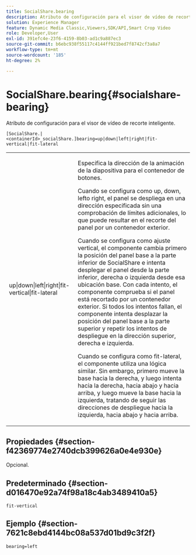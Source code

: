 ```yaml
---
title: SocialShare.bearing
description: Atributo de configuración para el visor de vídeo de recorte inteligente.
solution: Experience Manager
feature: Dynamic Media Classic,Viewers,SDK/API,Smart Crop Video
role: Developer,User
exl-id: 391efc4e-23f6-4159-8b03-ad1c9a887ec3
source-git-commit: b6ebc938f55117c4144ff921bed7f8742cf3a8a7
workflow-type: tm+mt
source-wordcount: '185'
ht-degree: 2%

---
```


# SocialShare.bearing{#socialshare-bearing}

Atributo de configuración para el visor de vídeo de recorte inteligente.

`[SocialShare.|<containerId>_socialShare.]bearing=up|down|left|right|fit-vertical|fit-lateral`

<table id="table_C616483932C2482CA9794DDD7313FD7C"> 
 <tbody> 
  <tr> 
   <td colname="col1"> <p> <span class="codeph"> up|down|left|right|fit-vertical|fit-lateral</span> </p> </td> 
   <td colname="col2"> <p> Especifica la dirección de la animación de la diapositiva para el contenedor de botones. </p> <p> Cuando se configura como <span class="codeph"> up</span>, <span class="codeph"> down</span>, <span class="codeph"> left</span>o <span class="codeph"> right</span>, el panel se despliega en una dirección especificada sin una comprobación de límites adicionales, lo que puede resultar en el recorte del panel por un contenedor exterior. </p> <p>Cuando se configura como <span class="codeph"> ajuste vertical</span>, el componente cambia primero la posición del panel base a la parte inferior de SocialShare e intenta desplegar el panel desde la parte inferior, derecha o izquierda desde esa ubicación base. Con cada intento, el componente comprueba si el panel está recortado por un contenedor exterior. Si todos los intentos fallan, el componente intenta desplazar la posición del panel base a la parte superior y repetir los intentos de despliegue en la dirección superior, derecha e izquierda. </p> <p>Cuando se configura como <span class="codeph"> fit-lateral</span>, el componente utiliza una lógica similar. Sin embargo, primero mueve la base hacia la derecha, y luego intenta hacia la derecha, hacia abajo y hacia arriba, y luego mueve la base hacia la izquierda, tratando de seguir las direcciones de despliegue hacia la izquierda, hacia abajo y hacia arriba. </p> </td> 
  </tr> 
 </tbody> 
</table>

## Propiedades {#section-f42369774e2740dcb399626a0e4e930e}

Opcional.

## Predeterminado {#section-d016470e92a74f98a18c4ab3489410a5}

`fit-vertical`

## Ejemplo {#section-7621c8ebd4144bc08a537d01bd9c3f2f}

```
bearing=left
```
